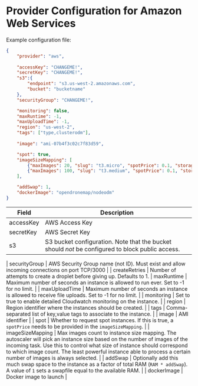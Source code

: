 # Provider Configuration for Amazon Web Services

Example configuration file:

```json
{
    "provider": "aws",
    
    "accessKey": "CHANGEME!",
    "secretKey": "CHANGEME!",
    "s3":{
    	"endpoint": "s3.us-west-2.amazonaws.com",
        "bucket": "bucketname"
    },
    "securityGroup": "CHANGEME!",

    "monitoring": false,
    "maxRuntime": -1,
    "maxUploadTime": -1,
    "region": "us-west-2",
    "tags": ["type,clusterodm"],
    
    "image": "ami-07b4f3c02c7f83d59",

    "spot": true,
    "imageSizeMapping": [
        {"maxImages": 20, "slug": "t3.micro", "spotPrice": 0.1, "storage": 10},
        {"maxImages": 100, "slug": "t3.medium", "spotPrice": 0.1, "storage": 100}
    ],

    "addSwap": 1,
    "dockerImage": "opendronemap/nodeodm"
}
```

| Field                    | Description                                                                                                                                                                                                                                                                                                       |
|--------------------------|-------------------------------------------------------------------------------------------------------------------------------------------------------------------------------------------------------------------------------------------------------------------------------------------------------------------|
| accessKey              | AWS Access Key                                                                                                                                                                                                                                                                                     |
| secretKey              | AWS Secret Key                                                                                                                                                                                                                                                                                     |
| s3                       | S3 bucket configuration. Note that the bucket should *not* be configured to block public access.                                                                                                                                                                                                                                                                                  |

| securityGroup            | AWS Security Group name (not ID). Must exist and allow incoming connections on port TCP/3000                                                                                                                                                                                                                                                                                     |
| createRetries            | Number of attempts to create a droplet before giving up. Defaults to 1.
| maxRuntime               | Maximum number of seconds an instance is allowed to run ever. Set to -1 for no limit.                                                                                                                                                                                                                               |
| maxUploadTime            | Maximum number of seconds an instance is allowed to receive file uploads. Set to -1 for no limit.                                                                                                                                                                                                                   |
| monitoring               | Set to true to enable detailed Cloudwatch monitoring on the instance.                                                                                                                                                                                                                                                                  |
| region                   | Region identifier where the instances should be created.                                                                                                                                                                                                                                                           |
| tags                     | Comma-separated list of key,value tags to associate to the instance.                                                                                                                                                                                                                                                                         |
| image                    | AMI identifier                                                                                                                                                                                                  |
| spot                     | Whether to request spot instances. If this is true, a `spotPrice` needs to be provided in the `imageSizeMapping`.                                                                                                                                                                                                  |
| imageSizeMapping         | Max images count to instance size mapping. The autoscaler will pick an instance size based on the number of images of the incoming task. Use this to control what size of instance should correspond to which image count. The least powerful instance able to process a certain number of images is always selected. |
| addSwap                  | Optionally add this much swap space to the instance as a factor of total RAM (`RAM * addSwap`). A value of `1` sets a swapfile equal to the available RAM.                                                                                                                                                         |
| dockerImage              | Docker image to launch
                                                                                                                                                                                    |
